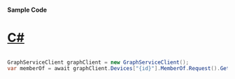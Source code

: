 #### Sample Code
# [C#](#tab/Csharp)

```C#

GraphServiceClient graphClient = new GraphServiceClient();
var memberOf = await graphClient.Devices["{id}"].MemberOf.Request().GetAsync();

```